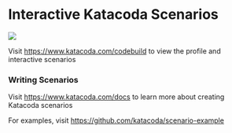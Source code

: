 # Interactive Katacoda Scenarios

[![](http://shields.katacoda.com/katacoda/codebuild/count.svg)](https://www.katacoda.com/codebuild "Get your profile on Katacoda.com")

Visit https://www.katacoda.com/codebuild to view the profile and interactive scenarios

### Writing Scenarios
Visit https://www.katacoda.com/docs to learn more about creating Katacoda scenarios

For examples, visit https://github.com/katacoda/scenario-example
